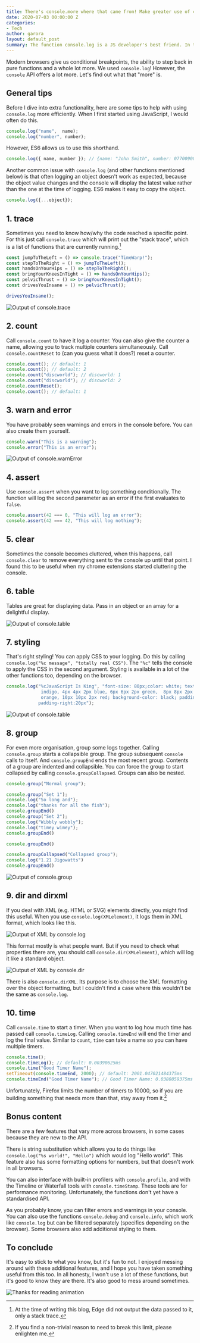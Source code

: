 ```yaml
---
title: There's console.more where that came from! Make greater use of console in JS
date: 2020-07-03 00:00:00 Z
categories:
- Tech
author: garora
layout: default_post
summary: The function console.log is a JS developer's best friend. In this post I explore the console API in greater detail to help you in your next big project, or help you mess around.
---
```


Modern browsers give us conditional breakpoints, the ability to step back in pure functions and a whole lot more. We used `console.log`! However, the `console` API offers a lot more. Let's find out what that "more" is.

## General tips
Before I dive into extra functionality, here are some tips to help with using `console.log` more efficiently. When I first started using JavaScript, I would often do this.


~~~js
console.log("name",  name);
console.log("number", number);
~~~


However, ES6 allows us to use this shorthand.


~~~js
console.log({ name, number }); // {name: "John Smith", number: 07700900461}
~~~


 Another common issue with `console.log` (and other functions mentioned below) is that often logging an object doesn't work as expected, because the object value changes and the console will display the latest value rather than the one at the time of logging. ES6 makes it easy to copy the object.


~~~js
console.log({...object});
~~~


## 1. trace
Sometimes you need to know how/why the code reached a specific point. For this just call `console.trace` which will print out the "stack trace", which is a list of functions that are currently running.[^1]


~~~js
const jumpToTheLeft = () => console.trace("TimeWarp!"); 
const stepToTheRight = () => jumpToTheLeft();
const handsOnYourHips = () => stepToTheRight();
const bringYourKneesInTight = () => handsOnYourHips();
const pelvicThrust = () => bringYourKneesInTight();
const drivesYouInsane = () => pelvicThrust();

drivesYouInsane();
~~~


![Output of console.trace]({{site.baseurl}}/garora/assets/2020-07-03/timeWarpStackOutput.png)

## 2. count
Call `console.count` to have it log a counter. You can also give the counter a name, allowing you to track multiple counters simultaneously. Call `console.countReset` to (can you guess what it does?) reset a counter.

~~~js
console.count(); // default: 1
console.count(); // default: 2
console.count("discworld"); // discworld: 1
console.count("discworld"); // discworld: 2
console.countReset();
console.count(); // default: 1
~~~

## 3. warn and error
You have probably seen warnings and errors in the console before. You can also create them yourself.


~~~js
console.warn("This is a warning");
console.error("This is an error");
~~~


![Output of console.warnError]({{site.baseurl}}/garora/assets/2020-07-03/warnErrorOutput.png)

## 4. assert
Use `console.assert` when you want to log something conditionally. The function will log the second parameter as an error if the first evaluates to `false`.


~~~js
console.assert(42 === 0, "This will log an error");
console.assert(42 === 42, "This will log nothing");
~~~


## 5. clear
Sometimes the console becomes cluttered, when this happens, call `console.clear` to remove everything sent to the console up until that point. I found this to be useful when my chrome extensions started cluttering the console.

## 6. table
Tables are great for displaying data. Pass in an object or an array for a delightful display.


![Output of console.table]({{site.baseurl}}/garora/assets/2020-07-03/table.gif)

## 7. styling
That's right styling! You can apply CSS to your logging. Do this by calling `console.log("%c message", "totally real CSS")`. The `"%c"` tells the console to apply the CSS in the second argument. Styling is available in a lot of the other functions too, depending on the browser.


~~~js
console.log("%cJavaScript Is King", "font-size: 80px;color: white; text-shadow: 2px 2px 2px \
             indigo, 4px 4px 2px blue, 6px 6px 2px green,  8px 8px 2px yellow, 8px 8px 2px \
             orange, 10px 10px 2px red; background-color: black; padding-bottom: 20px; \
            padding-right:20px");
~~~


![Output of console.table]({{site.baseurl}}/garora/assets/2020-07-03/styling.png)

## 8. group
For even more organisation, group some logs together. Calling `console.group` starts a collapsible group. The group subsequent `console` calls to itself. And `console.groupEnd` ends the most recent group. Contents of a group are indented and collapsible. You can force the group to start collapsed by calling `console.groupCollapsed`. Groups can also be nested.

~~~js
console.group("Normal group");

console.group("Set 1");
console.log("So long and");
console.log("thanks for all the fish");
console.groupEnd()
console.group("Set 2");
console.log("Wibbly wobbly");
console.log("timey wimey");
console.groupEnd()

console.groupEnd()

console.groupCollapsed("Collapsed group");
console.log("1.21 Jigowatts")
console.groupEnd()
~~~


![Output of console.group]({{site.baseurl}}/garora/assets/2020-07-03/groups.gif)


## 9. dir and dirxml

If you deal with XML (e.g. HTML or SVG) elements directly, you might find this useful. When you use `console.log(XMLelement)`, it logs them in XML format, which looks like this.


![Output of XML by console.log]({{site.baseurl}}/garora/assets/2020-07-03/log-XML.png)


This format mostly is what people want. But if you need to check what properties there are, you should call `console.dir(XMLelement)`, which will log it like a standard object. 


![Output of XML by console.dir]({{site.baseurl}}/garora/assets/2020-07-03/dir-XML.png)


There is also `console.dirXML`. Its purpose is to choose the XML formatting over the object formatting, but I couldn't find a case where this wouldn't be the same as `console.log`.

## 10. time
Call `console.time` to start a timer. When you want to log how much time has passed call `console.timeLog`. Calling `console.timeEnd` will end the timer and log the final value. Similar to `count`, `time` can take a name so you can have multiple timers.


~~~js
console.time();
console.timeLog(); // default: 0.00390625ms
console.time("Good Timer Name");
setTimeout(console.timeEnd, 2000); // default: 2001.047021484375ms
console.timeEnd("Good Timer Name"); // Good Timer Name: 0.0380859375ms
~~~


Unfortunately, Firefox limits the number of timers to 10000, so if you are building something that needs more than that, stay away from it.[^2]

## Bonus content
There are a few features that vary more across browsers, in some cases because they are new to the API.

There is string substitution which allows you to do things like `console.log("%s world!", "Hello")` which would log "Hello world". This feature also has some formatting options for numbers, but that doesn't work in all browsers.

You can also interface with built-in profilers with `console.profile`, and with the Timeline or Waterfall tools with `console.timeStamp`. These tools are for performance monitoring. Unfortunately, the functions don't yet have a standardised API.

As you probably know, you can filter errors and warnings in your console. You can also use the functions `console.debug` and `console.info`, which work like `console.log` but can be filtered separately (specifics depending on the browser). Some browsers also add additional styling to them.

## To conclude
It's easy to stick to what you know, but it's fun to not. I enjoyed messing around with these additional features, and I hope you have taken something useful from this too. In all honesty, I won't use a lot of these functions, but it's good to know they are there. It's also good to mess around sometimes.

![Thanks for reading animation]({{site.baseurl}}/garora/assets/2020-07-03/thanksForReading.gif)
 
[^1]: At the time of writing this blog, Edge did not output the data passed to it, only a stack trace.  
[^2]: If you find a non-trivial reason to need to break this limit, please enlighten me.  

